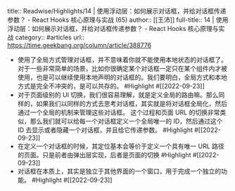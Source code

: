 title:: Readwise/Highlights/14 | 使用浮动层：如何展示对话框，并给对话框传递参数？ - React Hooks 核心原理与实战 (65)
author:: [[王沛]]
full-title:: 14 | 使用浮动层：如何展示对话框，并给对话框传递参数？ - React Hooks 核心原理与实战
category:: #articles
url:: https://time.geekbang.org/column/article/388776

- 使用了全局方式管理对话框，并不意味着你就不能使用本地状态的对话框了。对于一些非常简单的场景，比如你很确定某个对话框一定只在某个组件内才被使用，也是可以继续使用本地声明的对话框的。我们要明白，全局方式和本地方式是完全不冲突的，是可以共存的。 #Highlight #[[2022-09-23]]
- 对于页面级别的 UI 切换，我们很容易理解，就是定义全局的路由嘛。那么同样的，如果我们以同样的方式去思考对话框，其实就是将对话框全局化，然后通过一个全局的机制来管理这些对话框。
  这个过程和页面 URL 的切换非常类似，那么我们就可以给每一个对话框定义一个全局唯一的 ID，然后通过这个 ID 去显示或者隐藏一个对话框，并且给它传递参数。 #Highlight #[[2022-09-23]]
- 在定义一个对话框的时候，其定位基本会等价于定义一个具有唯一 URL 路径的页面。只是前者由弹出层实现，后者是页面的切换 #Highlight #[[2022-09-23]]
- 对话框在本质上，其实是独立于其他界面的一个窗口，用于完成一个独立的功能。 #Highlight #[[2022-09-23]]